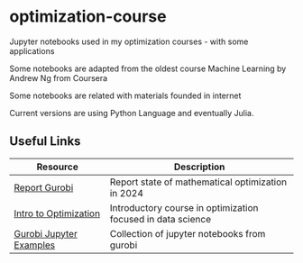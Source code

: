# optimization-course
Jupyter notebooks used in my optimization courses - with some applications

Some notebooks are adapted from the oldest course Machine Learning by Andrew Ng from Coursera

Some notebooks are related with materials founded in internet

Current versions are using Python Language and eventually Julia.

## Useful Links

| Resource | Description |
|----------|-------------|
| [Report Gurobi](https://www.gurobi.com/resources/report-state-of-mathematical-optimization-2024/) | Report state of mathematical optimization in 2024 |
| [Intro to Optimization](https://www.gurobi.com/resources/intro-to-optimization-through-the-lens-of-data-science/?utm_source=linkedin&utm_medium=social&utm_content=mooc) | Introductory course in optimization focused in data science |
| [Gurobi Jupyter Examples](https://www.gurobi.com/jupyter_models/) | Collection of jupyter notebooks from gurobi |

